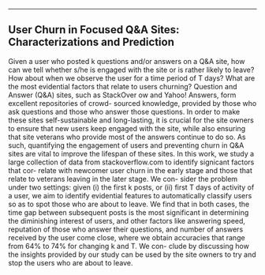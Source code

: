 -----------------------------------------------------------------
User Churn in Focused Q&A Sites: Characterizations and Prediction
-----------------------------------------------------------------

Given a user who posted k questions and/or answers on a
Q&A site, how can we tell whether s/he is engaged with
the site or is rather likely to leave? How about when we
observe the user for a time period of T days? What are
the most evidential factors that relate to users churning?
Question and Answer (Q&A) sites, such as StackOver
ow and Yahoo! Answers, form excellent repositories of crowd-
sourced knowledge, provided by those who ask questions and
those who answer those questions. In order to make these
sites self-sustainable and long-lasting, it is crucial for the
site owners to ensure that new users keep engaged with the
site, while also ensuring that site veterans who provide most
of the answers continue to do so. As such, quantifying the
engagement of users and preventing churn in Q&A sites are
vital to improve the lifespan of these sites.
In this work, we study a large collection of data from
stackoverflow.com to identify signicant factors that cor-
relate with newcomer user churn in the early stage and those
that relate to veterans leaving in the later stage. We con-
sider the problem under two settings: given (i) the first k
posts, or (ii) first T days of activity of a user, we aim to
identify evidential features to automatically classify users so
as to spot those who are about to leave. We find that in
both cases, the time gap between subsequent posts is the
most significant in determining the diminishing interest of
users, and other factors like answering speed, reputation of
those who answer their questions, and number of answers
received by the user come close, where we obtain accuracies
that range from 64% to 74% for changing k and T. We con-
clude by discussing how the insights provided by our study
can be used by the site owners to try and stop the users who
are about to leave.
